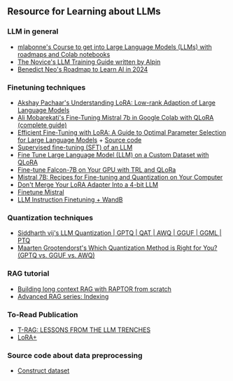 ## Resource for Learning about LLMs

### LLM in general

- [mlabonne's Course to get into Large Language Models (LLMs) with roadmaps and Colab notebooks](https://github.com/mlabonne/llm-course)
- [The Novice's LLM Training Guide written by Alpin](https://rentry.org/llm-training#the-basics)
- [Benedict Neo's Roadmap to Learn AI in 2024](https://medium.com/bitgrit-data-science-publication/a-roadmap-to-learn-ai-in-2024-cc30c6aa6e16)


### Finetuning techniques
- [Akshay Pachaar's Understanding LoRA: Low-rank Adaption of Large Language Models](https://mlspring.beehiiv.com/p/understanding-lora-lowrank-adaption-large-language-models)
- [Ali Mobarekati's Fine-Tuning Mistral 7b in Google Colab with QLoRA (complete guide)](https://medium.com/@codersama/fine-tuning-mistral-7b-in-google-colab-with-qlora-complete-guide-60e12d437cca)
- [Efficient Fine-Tuning with LoRA: A Guide to Optimal Parameter Selection for Large Language Models](https://www.databricks.com/blog/efficient-fine-tuning-lora-guide-llms) + [Source code](https://www.databricks.com/blog/efficient-fine-tuning-lora-guide-llms)
- [Supervised fine-tuning (SFT) of an LLM](https://github.com/NielsRogge/Transformers-Tutorials/blob/master/Mistral/Supervised_fine_tuning_(SFT)_of_an_LLM_using_Hugging_Face_tooling.ipynb)
- [Fine Tune Large Language Model (LLM) on a Custom Dataset with QLoRA](https://medium.com/@dassum/fine-tune-large-language-model-llm-on-a-custom-dataset-with-qlora-fb60abdeba07)
- [Fine-tune Falcon-7B on Your GPU with TRL and QLoRa](https://medium.com/@bnjmn_marie/fine-tune-falcon-7b-on-your-gpu-with-trl-and-qlora-4490fadc3fbb)
- [Mistral 7B: Recipes for Fine-tuning and Quantization on Your Computer](https://medium.com/towards-data-science/mistral-7b-recipes-for-fine-tuning-and-quantization-on-your-computer-631401583f77)
- [Don't Merge Your LoRA Adapter Into a 4-bit LLM](https://kaitchup.substack.com/p/dont-merge-your-lora-adapter-into?source=post_page-----2216ffcdc27b--------------------------------)
- [Finetune Mistral](https://www.kaggle.com/code/simonstorf/finetune-mistral)
- [LLM Instruction Finetuning + WandB](https://www.kaggle.com/code/hinepo/llm-instruction-finetuning-wandb)

### Quantization techniques
- [Siddharth vij's LLM Quantization | GPTQ | QAT | AWQ | GGUF | GGML | PTQ ](https://medium.com/@siddharth.vij10/llm-quantization-gptq-qat-awq-gguf-ggml-ptq-2e172cd1b3b5)
- [Maarten Grootendorst's Which Quantization Method is Right for You? (GPTQ vs. GGUF vs. AWQ)](https://www.youtube.com/watch?app=desktop&v=mNE_d-C82lI&embeds_referring_euri=https%3A%2F%2Fmaartengrootendorst.substack.com%2F&feature=emb_imp_woyt)

### RAG tutorial
- [Building long context RAG with RAPTOR from scratch](https://youtu.be/jbGchdTL7d0?si=QOGwTfPiIF3e-Rom)
- [Advanced RAG series: Indexing](https://div.beehiiv.com/p/advanced-rag-series-indexing)



### To-Read Publication
- [T-RAG: LESSONS FROM THE LLM TRENCHES](https://arxiv.org/pdf/2402.07483.pdf)
- [LoRA+](https://arxiv.org/abs/2402.12354)

### Source code about data preprocessing
- [Construct dataset](https://github.com/avisoori-databricks/Tuning-the-Finetuning/blob/main/Step%200%20Constructing%20the%20dataset.py)
  
